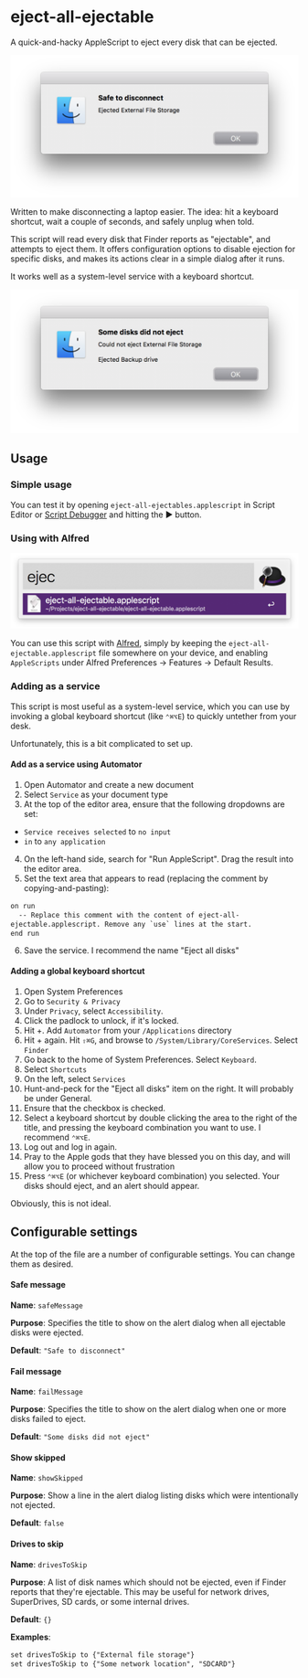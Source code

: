 # eject-all-ejectable

A quick-and-hacky AppleScript to eject every disk that can be ejected.

![Ejection success screenshot](/images/safe.png?raw=true)

Written to make disconnecting a laptop easier. The idea: hit a keyboard shortcut, wait a couple of seconds, and safely unplug when told.

This script will read every disk that Finder reports as "ejectable", and attempts to eject them. It offers configuration options to disable ejection for specific disks, and makes its actions clear in a simple dialog after it runs.

It works well as a system-level service with a keyboard shortcut.

![Ejection failure screenshot](/images/unsafe.png?raw=true)

## Usage

### Simple usage

You can test it by opening `eject-all-ejectables.applescript` in Script Editor or [Script Debugger](https://latenightsw.com/) and hitting the ▶️ button.

### Using with Alfred

![Alfred screenshot](/images/alfred.png?raw=true)

You can use this script with [Alfred](https://www.alfredapp.com/), simply by keeping the `eject-all-ejectable.applescript` file somewhere on your device, and enabling `AppleScripts` under Alfred Preferences -> Features -> Default Results.

### Adding as a service

This script is most useful as a system-level service, which you can use by invoking a global keyboard shortcut (like `⌃⌘⌥E`) to quickly untether from your desk.

Unfortunately, this is a bit complicated to set up.

#### Add as a service using Automator

1. Open Automator and create a new document
2. Select `Service` as your document type
3. At the top of the editor area, ensure that the following dropdowns are set:
  * `Service receives selected` to `no input`
  * `in` to `any application`
4. On the left-hand side, search for "Run AppleScript". Drag the result into the editor area.
5. Set the text area that appears to read (replacing the comment by copying-and-pasting):
```
on run
  -- Replace this comment with the content of eject-all-ejectable.applescript. Remove any `use` lines at the start.
end run
```
6. Save the service. I recommend the name "Eject all disks"

#### Adding a global keyboard shortcut
1. Open System Preferences
2. Go to `Security & Privacy`
3. Under `Privacy`, select `Accessibility`.
4. Click the padlock to unlock, if it's locked.
5. Hit +. Add `Automator` from your `/Applications` directory
6. Hit + again. Hit `⇧⌘G`, and browse to `/System/Library/CoreServices`. Select `Finder`
7. Go back to the home of System Preferences. Select `Keyboard`.
8. Select `Shortcuts`
9. On the left, select `Services`
10. Hunt-and-peck for the "Eject all disks" item on the right. It will probably be under General.
11. Ensure that the checkbox is checked.
12. Select a keyboard shortcut by double clicking the area to the right of the title, and pressing the keyboard combination you want to use. I recommend `⌃⌘⌥E`.
13. Log out and log in again.
14. Pray to the Apple gods that they have blessed you on this day, and will allow you to proceed without frustration
15. Press `⌃⌘⌥E` (or whichever keyboard combination) you selected. Your disks should eject, and an alert should appear.

Obviously, this is not ideal.

## Configurable settings

At the top of the file are a number of configurable settings. You can change them as desired.

#### Safe message

**Name**: `safeMessage`

**Purpose**: Specifies the title to show on the alert dialog when all ejectable disks were ejected.

**Default**: `"Safe to disconnect"`

#### Fail message

**Name**: `failMessage`

**Purpose**: Specifies the title to show on the alert dialog when one or more disks failed to eject.

**Default**: `"Some disks did not eject"`

#### Show skipped

**Name**: `showSkipped`

**Purpose**: Show a line in the alert dialog listing disks which were intentionally not ejected.

**Default**: `false`

#### Drives to skip

**Name**: `drivesToSkip`

**Purpose**: A list of disk names which should not be ejected, even if Finder reports that they're ejectable. This may be useful for network drives, SuperDrives, SD cards, or some internal drives.

**Default**: `{}`

**Examples**:

```
set drivesToSkip to {"External file storage"}
set drivesToSkip to {"Some network location", "SDCARD"}
```

